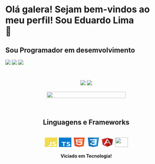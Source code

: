 <h1><h1>Olá galera! Sejam bem-vindos ao meu perfil! Sou Eduardo Lima <br>👋</h1>
<h2>Sou Programador em desemvolvimento</h2>

 <div>
  <a href="https://instagram.com/edudelimasilva" target="_blank"><img src="https://img.shields.io/badge/-Instagram-%23E4405F?style=for-the-badge&logo=instagram&logoColor=white" target="_blank"></a>
  <a href = "mailto:limaeduardo092@gmail.com"><img src="https://img.shields.io/badge/-Gmail-%23333?style=for-the-badge&logo=gmail&logoColor=white" target="_blank"></a>
  <a href="https://www.linkedin.com/in/eduardo-lima-0611a7253" target="_blank"><img src="https://img.shields.io/badge/-LinkedIn-%230077B5?style=for-the-badge&logo=linkedin&logoColor=white" target="_blank"></a>
 <p><bh>
 <!-- https://github.com/ashutosh00710/github-readme-activity-graph -->

 <br>
<div align="center">
 <img height="180em" src="https://github-readme-stats.vercel.app/api?username=edudelimasilva573&show_icons=true&theme=radical"/>
 <img height="180em" src="https://github-readme-stats.vercel.app/api/top-langs/?username=edudelimasilva573&layout=compact&theme=radical"/>
</div>
<br>
<div align="center">
<img width="70%" height="70%"  src="https://c.tenor.com/rkY5QA5c3VAAAAAC/gato-digitando.gif"/>
</div>
</p>
  <br>

  <h2 align="center" >Linguagens e Frameworks</h2>
  <div align="center" style="display: inline_block"><br>
  <img align="center" alt="" height="30" width="40" src="https://raw.githubusercontent.com/devicons/devicon/master/icons/javascript/javascript-plain.svg">
  <img align="center" alt="" height="30" width="40" src="https://raw.githubusercontent.com/devicons/devicon/master/icons/typescript/typescript-plain.svg">
  <img align="center" alt="" height="30" width="40" src="https://raw.githubusercontent.com/devicons/devicon/master/icons/html5/html5-original.svg">
  <img align="center" alt="" height="30" width="40" src="https://raw.githubusercontent.com/devicons/devicon/master/icons/css3/css3-original.svg"> 
  <img align="center" alt="" height="30" width="40" src="https://raw.githubusercontent.com/devicons/devicon/master/icons/angularjs/angularjs-original.svg">
  <img align="center" alt="" height="30" width="40" src="https://cdn.jsdelivr.net/gh/devicons/devicon/icons/bootstrap/bootstrap-original.svg">

 <br>
 <h4>Viciado em Tecnologia!</h4>
  
